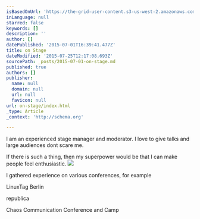 ```yaml
---
isBasedOnUrl: 'https://the-grid-user-content.s3-us-west-2.amazonaws.com/d6fb1027-bbff-4f45-8205-6bec980271e2.jpg'
inLanguage: null
starred: false
keywords: []
description: ''
author: []
datePublished: '2015-07-01T16:39:41.477Z'
title: on Stage
dateModified: '2015-07-25T12:17:08.693Z'
sourcePath: _posts/2015-07-01-on-stage.md
published: true
authors: []
publisher:
  name: null
  domain: null
  url: null
  favicon: null
url: on-stage/index.html
_type: Article
_context: 'http://schema.org'

---
```

I am an experienced stage manager and moderator. I love to give talks and large audiences dont scare me. 

If there is such a thing, then my superpower would be that I can make people feel enthusiastic.  ![](https://the-grid-user-content.s3-us-west-2.amazonaws.com/d6fb1027-bbff-4f45-8205-6bec980271e2.jpg)

I gathered experience on various conferences, for example

LinuxTag Berlin

republica

Chaos Communication Conference and Camp